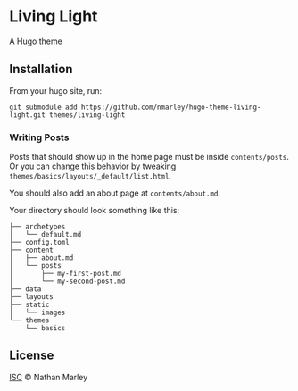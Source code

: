 # Living Light

A Hugo theme

## Installation
From your hugo site, run:
```
git submodule add https://github.com/nmarley/hugo-theme-living-light.git themes/living-light
```

### Writing Posts
Posts that should show up in the home page must be inside `contents/posts`. Or you can change this behavior by tweaking `themes/basics/layouts/_default/list.html`.

You should also add an about page at `contents/about.md`.

Your directory should look something like this:
```
├── archetypes
│   └── default.md
├── config.toml
├── content
│   ├── about.md
│   └── posts
│       ├── my-first-post.md
│       └── my-second-post.md
├── data
├── layouts
├── static
│   └── images
└── themes
    └── basics
```

## License

[ISC](LICENSE) &copy; Nathan Marley
